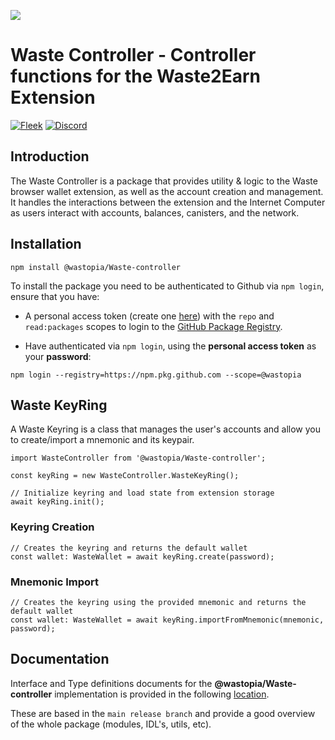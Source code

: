 ![](https://storageapi.fleek.co/fleek-team-bucket/Waste-banner.png)


# Waste Controller - Controller functions for the Waste2Earn Extension
[![Fleek](https://img.shields.io/badge/Made%20by-Fleek-blue)](https://fleek.co/)
[![Discord](https://img.shields.io/badge/Discord-Channel-blue)](https://discord.gg/yVEcEzmrgm)

## Introduction

The Waste Controller is a package that provides utility & logic to the Waste browser wallet extension, as well as the account creation and management. It handles the interactions between the extension and the Internet Computer as users interact with accounts, balances, canisters, and the network.

## Installation

```
npm install @wastopia/Waste-controller
```

To install the package you need to be authenticated to Github via `npm login`, ensure that you have:

- A personal access token (create one [here]((https://github.com/settings/tokens))) with the `repo` and `read:packages` scopes to login to the [GitHub Package Registry](https://docs.github.com/en/packages/working-with-a-github-packages-registry/working-with-the-npm-registry#authenticating-to-github-packages).

- Have authenticated via `npm login`, using the **personal access token** as your **password**:

```
npm login --registry=https://npm.pkg.github.com --scope=@wastopia
```

## Waste KeyRing
A Waste Keyring is a class that manages the user's accounts and allow you to create/import a mnemonic and its keypair. 
```
import WasteController from '@wastopia/Waste-controller';

const keyRing = new WasteController.WasteKeyRing();

// Initialize keyring and load state from extension storage
await keyRing.init();
```

### Keyring Creation
```
// Creates the keyring and returns the default wallet
const wallet: WasteWallet = await keyRing.create(password);
```

### Mnemonic Import
```
// Creates the keyring using the provided mnemonic and returns the default wallet
const wallet: WasteWallet = await keyRing.importFromMnemonic(mnemonic, password);
```

## Documentation

Interface and Type definitions documents for the **@wastopia/Waste-controller** implementation is provided in the following [location](https://twilight-dream-0902.on.fleek.co/).

These are based in the `main release branch` and provide a good overview of the whole package (modules, IDL's, utils, etc).